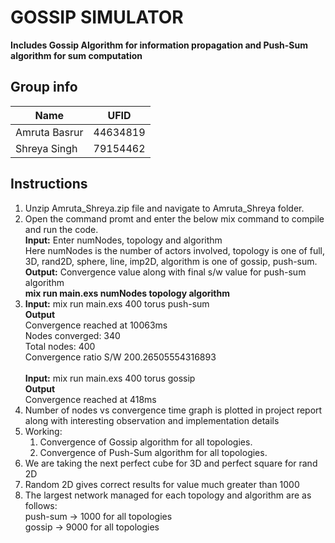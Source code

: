 # GOSSIP SIMULATOR

**Includes Gossip Algorithm for information propagation and Push-Sum algorithm for sum computation**

## Group info
| Name  | UFID  |
|---|---|
| Amruta Basrur | 44634819  |
|  Shreya Singh| 79154462  |

## Instructions

1. Unzip Amruta_Shreya.zip file and navigate to Amruta_Shreya folder.
2. Open the command promt and enter the below mix command to compile and run the code.
</br>**Input:** Enter numNodes, topology and algorithm 
</br> Here numNodes is the number of actors involved, topology is one of full, 3D,
rand2D, sphere, line, imp2D, algorithm is one of gossip, push-sum.
</br>**Output:** Convergence value along with final s/w value for push-sum algorithm </br>
**mix run main.exs numNodes topology algorithm** </br>
3. **Input:**
mix run main.exs 400 torus push-sum</br>
**Output**
</br>Convergence reached at 10063ms
</br>Nodes converged: 340
</br>Total nodes: 400
</br>Convergence ratio S/W 200.26505554316893 </br></br>
**Input:**
mix run main.exs 400 torus gossip</br>
**Output**
</br>Convergence reached at 418ms
4. Number of nodes vs convergence time graph is plotted in project report along with interesting observation and implementation details </br>
5. Working:</br>
	1. 	Convergence of Gossip algorithm for all topologies.</br>
	2. 	Convergence of Push-Sum algorithm for all topologies.</br>
  6. We are taking the next perfect cube for 3D and perfect square for rand 2D</br>
  7. Random 2D gives correct results for value much greater than 1000 </br>
  8. The largest network managed for each topology and algorithm are as follows:</br>
  push-sum -> 1000 for all topologies</br>
  gossip -> 9000 for all topologies